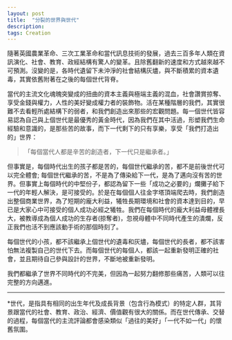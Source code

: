 ```yaml
---
layout: post
title:  "分裂的世界與世代"
description:
tags: Creation
---
```


隨著英國農業革命、三次工業革命和當代訊息技術的發展，過去三百多年人類在資訊演化、社會、教育、政經結構有驚人的變革。且除舊翻新的速度和方式越來越不可預測。沒變的是，各時代遺留下未沖淨的社會結構灰燼，與不斷積累的資本遺毒，其實依舊附著在之後的每個世代背脊。

當代的主流文化魂魄突變成的扭曲的資本主義與極端主義的混血，社會讚賞掠奪、享受金錢與權力，人性的美好變成權力者的裝飾物。活在某種階層的我們，其實很難不去看輕所處結構下的弱者，和我們創造出來那些的宏觀問題。每一個世代皆容易認為自己與上個世代是最優秀的黃金時代，因為我們在其中活過，形塑我們生命經驗和意識的，是那些苦的故事，而下一代剩下的只有享樂，享受「我們打造出的」世界：

>「每個當代人都是辛苦的創造者，下一代只是繼承者。」

但事實是，每個時代出生的孩子都是苦的，每個世代繼承的苦，都不是前後世代可以完全體會; 每個世代繼承的苦，不是為了傳染給下一代，是為了邁向沒有苦的世界。但事實上每個時代的中堅份子，都認為留下一些「成功之必要的」爛攤子給下一代的年輕人解決，是可接受的。於是在每個個人往金字塔頂端爬去時，我們創造出整個商業世界，為了短期的龐大利益，犧牲長期環境和社會的資本達到目的，早已是大家心中可接受的個人成功必經之犧牲。我們在每個時代的龐大利益母體裡長大，被教導成為個人成功的生存者(掠奪者)，忽視母體中不同時代產生的潰爛，反正我們也活不到應該動手術的那個時刻了。

每個世代的小孩，都不該繼承上個世代的遺毒和灰燼，每個世代的長者，都不該害怕無法複製自己的世代下去。而每個世代的每個人，都該一起重新發明正確的社會，並且期待自己參與設計的世界，不斷地被重新發明。

我們都繼承了世界不同時代的不完美，但因為一起努力翻修那些痛苦，人類可以往完整的方向邁進。

---

*世代，是指具有相同的出生年代及成長背景（包含行為模式）的特定人群，其背景跟當代的社會、教育、政治、經濟、價值觀有很大的關係。而在世代傳承、交替的過程，每個當代的主流評論都會感染類似「過往的美好」「一代不如一代」的懷舊氛圍。
